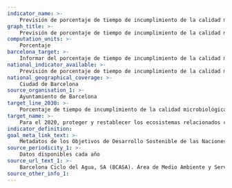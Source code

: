 ```yaml
---
indicator_name: >-
    Previsión de porcentaje de tiempo de incumplimiento de la calidad microbiológica del agua de las playas de Barcelona durante la temporada de baño
graph_title: >-
    Previsión de porcentaje de tiempo de incumplimiento de la calidad microbiológica del agua de las playas de Barcelona durante la temporada de baño
computation_units: >-
    Porcentaje
barcelona_target: >-
	Informar del porcentaje de tiempo de incumplimiento de la calidad microbiológica del agua de las playas de Barcelona durante la temporada de baño
national_indicator_available: >-
    Previsión de porcentaje de tiempo de incumplimiento de la calidad microbiológica del agua de las playas de Barcelona durante la temporada de baño
national_geographical_coverage: >-
    Ciudad de Barcelona
source_organisation_1: >-
    Ayuntamiento de Barcelona
target_line_2030: >-
    Porcentaje de tiempo de incumplimiento de la calidad microbiológica del agua inferior a 1,8%
target_name: >-
	Para el 2020, proteger y restablecer los ecosistemas relacionados con el agua, incluidos bosques, montañas, humedales, ríos, acuíferos y lagos
indicator_definition:
goal_meta_link_text: >-
    Metadatos de los Objetivos de Desarrollo Sostenible de las Naciones Unidas (pdf 894kB)
source_periodicity_1: >-
    Datos disponibles cada año
source_url_text_1: >-
    Barcelona Ciclo del Agua, SA (BCASA). Área de Medio Ambiente y Servicios Urbanos 
source_other_info_1:
---
```

